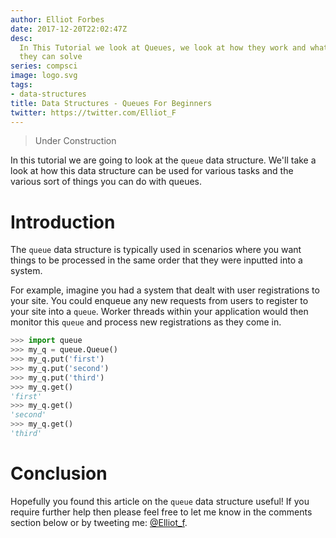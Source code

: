 ```yaml
---
author: Elliot Forbes
date: 2017-12-20T22:02:47Z
desc:
  In This Tutorial we look at Queues, we look at how they work and what problems
  they can solve
series: compsci
image: logo.svg
tags:
- data-structures
title: Data Structures - Queues For Beginners
twitter: https://twitter.com/Elliot_F
---
```


> Under Construction

In this tutorial we are going to look at the `queue` data structure. We'll take
a look at how this data structure can be used for various tasks and the various
sort of things you can do with queues.

# Introduction

The `queue` data structure is typically used in scenarios where you want things
to be processed in the same order that they were inputted into a system.

For example, imagine you had a system that dealt with user registrations to your
site. You could enqueue any new requests from users to register to your site
into a `queue`. Worker threads within your application would then monitor this
`queue` and process new registrations as they come in.

```py
>>> import queue
>>> my_q = queue.Queue()
>>> my_q.put('first')
>>> my_q.put('second')
>>> my_q.put('third')
>>> my_q.get()
'first'
>>> my_q.get()
'second'
>>> my_q.get()
'third'
```

# Conclusion

Hopefully you found this article on the `queue` data structure useful! If you
require further help then please feel free to let me know in the comments
section below or by tweeting me: [@Elliot_f](https://twitter.com/elliot_f).

